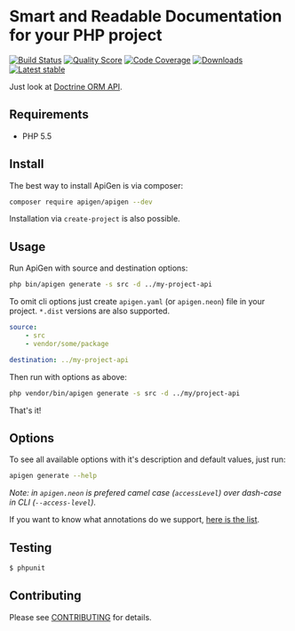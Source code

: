 # Smart and Readable Documentation for your PHP project

[![Build Status](https://img.shields.io/travis/ApiGen/ApiGen/master.svg?style=flat-square)](https://travis-ci.org/ApiGen/ApiGen)
[![Quality Score](https://img.shields.io/scrutinizer/g/ApiGen/ApiGen.svg?style=flat-square)](https://scrutinizer-ci.com/g/ApiGen/ApiGen)
[![Code Coverage](https://img.shields.io/scrutinizer/coverage/g/ApiGen/ApiGen.svg?style=flat-square)](https://scrutinizer-ci.com/g/ApiGen/ApiGen)
[![Downloads](https://img.shields.io/packagist/dt/apigen/apigen.svg?style=flat-square)](https://packagist.org/packages/apigen/apigen)
[![Latest stable](https://img.shields.io/packagist/v/apigen/apigen.svg?style=flat-square)](https://packagist.org/packages/apigen/apigen)


Just look at [Doctrine ORM API](http://www.doctrine-project.org/api/orm/2.4/).


## Requirements

- PHP 5.5


## Install

The best way to install ApiGen is via composer:

```sh
composer require apigen/apigen --dev
```

Installation via `create-project` is also possible.


## Usage

Run ApiGen with source and destination options:

```sh
php bin/apigen generate -s src -d ../my-project-api
```

To omit cli options just create `apigen.yaml` (or `apigen.neon`) file in your project.
`*.dist` versions are also supported.

```yaml
source:
	- src
	- vendor/some/package

destination: ../my-project-api
```


Then run with options as above:

```sh
php vendor/bin/apigen generate -s src -d ../my/project-api
```

That's it!


## Options

To see all available options with it's description and default values, just run:

```sh
apigen generate --help
```

*Note: in `apigen.neon` is prefered camel case (`accessLevel`) over dash-case in CLI (`--access-level`).*

If you want to know what annotations do we support, [here is the list](../../wiki/supported-annotations).


## Testing

```sh
$ phpunit
```


## Contributing

Please see [CONTRIBUTING](CONTRIBUTING.md) for details.
